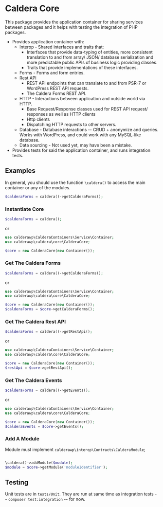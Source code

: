 # Caldera Core

This package provides the application container for sharing services between packages and it helps with testing the integration of PHP packages.

* Provides application container with:
    * Interop - Shared interfaces and traits that:
        - Interfaces that provide data-typing of entities, more consistent translation to and from array/ JSON/ database serialization and more predictable public APIs of business logic providing classes.
        - Traits that provide implementations of these interfaces. 
    * Forms - Forms and form entries.
    * Rest API 
        - REST API endpoints that can translate to and from PSR-7 or WordPress REST API requests.
        - The Caldera Forms REST API.
    * HTTP - Interactions between application and outside world via HTTP.
        - Base Request/Response classes used for REST API request/ responses as well as HTTP clients
        - Http clients
        - Dispatching HTTP requests to other servers.
    * Database - Database interactions -- CRUD + anonymize and queries. Works with WordPress, and could work with any MySQL-like database.
    * Data sourcing - Not used yet, may have been a mistake.
* Provides tests for said the application container, and runs integration tests.


## Examples
In general, you should use the function `\caldera()` to access the main container or any of the modules.

```php
$calderaForms = caldera()->getCalderaForms();
```

### Instantiate Core

```php
$calderaForms = caldera();
```

or

```php
use calderawp\CalderaContainers\Service\Container;
use calderawp\caldera\core\CalderaCore;

$core = new CalderaCore(new Container());

```

### Get The Caldera Forms
```php
$calderaForms = caldera()->getCalderaForms();
```

or

```php
use calderawp\CalderaContainers\Service\Container;
use calderawp\caldera\core\CalderaCore;

$core = new CalderaCore(new Container());
$calderaForms = $core->getCalderaForms();
```

### Get The Caldera Rest API
```php
$calderaForms = caldera()->getRestApi();
```

or


```php
use calderawp\CalderaContainers\Service\Container;
use calderawp\caldera\core\CalderaCore;

$core = new CalderaCore(new Container());
$restApi = $core->getRestApi();
```


### Get The Caldera Events
```php
$calderaForms = caldera()->getEvents();
```

or


```php
use calderawp\CalderaContainers\Service\Container;
use calderawp\caldera\core\CalderaCore;

$core = new CalderaCore(new Container());
$calderaEvents = $core->getEvents();
```

### Add A Module 

Module must implement `calderawp\interop\Contracts\CalderaModule`;
```php

\caldera()->addModule($module);
$module = $core->getModule('moduleIdentifier');
```

## Testing
Unit tests are in `tests/Unit`. They are run at same time as integration tests -- `composer test:integration` -- for now.


